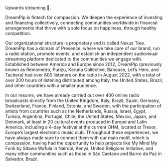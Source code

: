 Upwards streaming 📡.

DreamPip is fintech for compassion. We deepen the experience of investing and financing collectively, connecting communities worldwide in financial arrangements that thrive with a sole focus on happiness, through healthy competition.

Our organizational structure is proprietary and is called Nexus Tree. DreamPip has a domain of Presence, where we take care of our brand, run a radio station, promote events, and establish an independent audiovisual streaming platform dedicated to the communities we engage with. Established between America and Europe since 2012, DreamPip (previously known as Remometro, Purizu, Karuna Collective, Bahouse, Let’s Hero, and Tacitera) had over 800 listeners on the radio in August 2022, with a total of over 200 hours of listening distributed among Italy, the United States, Brazil, and other countries with a smaller audience.

In our resume, we have already carried out over 400 online radio broadcasts directly from the United Kingdom, Italy, Brazil, Spain, Germany, Switzerland, France, Finland, Estonia, and Sweden, with the participation of artists from countries such as the Netherlands, Russia, Israel, Egypt, Tunisia, Argentina, Portugal, Chile, the United States, Mexico, Japan, and Denmark, at least in 20 cultural events produced in Europe and Latin America, including a 4-day festival at the current OHM, located at Tresor, Europe’s largest electronic music club. Throughout these experiences, we have always made sure to connect them with our main motif, which is compassion, having had the opportunity to help projects like My Mind My Funk by Sitawa Wafula in Nairobi, Kenya, United Religions Initiative, and many other communities such as those in São Caetano and Bairro da Paz in Salvador, Brazil.
